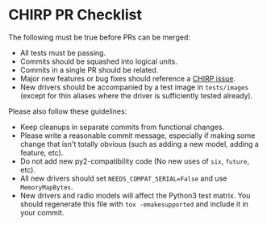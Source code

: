 # CHIRP PR Checklist

The following must be true before PRs can be merged:

* All tests must be passing.
* Commits should be squashed into logical units.
* Commits in a single PR should be related.
* Major new features or bug fixes should reference a [CHIRP issue](https://chirp.danplanet.com/projects/chirp/issues).
* New drivers should be accompanied by a test image in `tests/images` (except for thin aliases where the driver is sufficiently tested already).

Please also follow these guidelines:

* Keep cleanups in separate commits from functional changes.
* Please write a reasonable commit message, especially if making some change that isn't totally obvious (such as adding a new model, adding a feature, etc).
* Do not add new py2-compatibility code (No new uses of `six`, `future`, etc).
* All new drivers should set `NEEDS_COMPAT_SERIAL=False` and use `MemoryMapBytes`.
* New drivers and radio models will affect the Python3 test matrix. You should regenerate this file with `tox -emakesupported` and include it in your commit.
